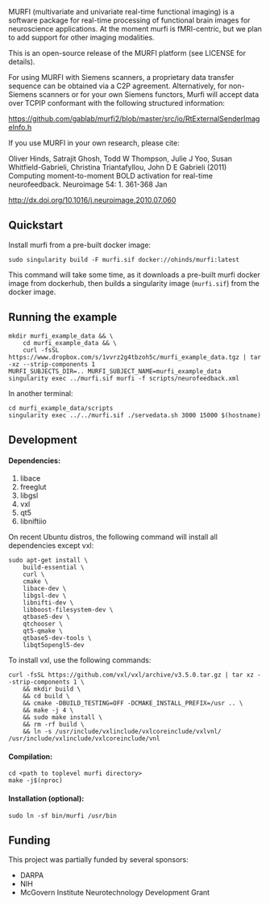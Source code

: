 MURFI (multivariate and univariate real-time functional imaging) is a software package for real-time processing of functional brain images for neuroscience applications. At the moment murfi is fMRI-centric, but we plan to add support for other imaging modalities.

This is an open-source release of the MURFI platform (see LICENSE for details).

For using MURFI with Siemens scanners, a proprietary data transfer sequence can be obtained via a C2P agreement. Alternatively, for non-Siemens scanners or for your own Siemens functors, Murfi will accept data over TCPIP conformant with the following structured information:

https://github.com/gablab/murfi2/blob/master/src/io/RtExternalSenderImageInfo.h

If you use MURFI in your own research, please cite:

Oliver Hinds, Satrajit Ghosh, Todd W Thompson, Julie J Yoo, Susan Whitfield-Gabrieli, Christina Triantafyllou, John D E Gabrieli (2011)  Computing moment-to-moment BOLD activation for real-time neurofeedback.   Neuroimage 54: 1. 361-368 Jan

http://dx.doi.org/10.1016/j.neuroimage.2010.07.060

Quickstart
----------

Install murfi from a pre-built docker image:

    sudo singularity build -F murfi.sif docker://ohinds/murfi:latest

This command will take some time, as it downloads a pre-built murfi
docker image from dockerhub, then builds a singularity image
(`murfi.sif`) from the docker image.

Running the example
-------------------

    mkdir murfi_example_data && \
        cd murfi_example_data && \
        curl -fsSL https://www.dropbox.com/s/1vvrz2g4tbzoh5c/murfi_example_data.tgz | tar -xz --strip-components 1
    MURFI_SUBJECTS_DIR=.. MURFI_SUBJECT_NAME=murfi_example_data singularity exec ../murfi.sif murfi -f scripts/neurofeedback.xml

In another terminal:

    cd murfi_example_data/scripts
    singularity exec ../../murfi.sif ./servedata.sh 3000 15000 $(hostname)

Development
-----------

#### Dependencies:

1. libace
1. freeglut
1. libgsl
1. vxl
1. qt5
1. libniftiio

On recent Ubuntu distros, the following command will install all dependencies except vxl:

    sudo apt-get install \
        build-essential \
        curl \
        cmake \
        libace-dev \
        libgsl-dev \
        libnifti-dev \
        libboost-filesystem-dev \
        qtbase5-dev \
        qtchooser \
        qt5-qmake \
        qtbase5-dev-tools \
        libqt5opengl5-dev

To install vxl, use the following commands:

    curl -fsSL https://github.com/vxl/vxl/archive/v3.5.0.tar.gz | tar xz --strip-components 1 \
        && mkdir build \
        && cd build \
        && cmake -DBUILD_TESTING=OFF -DCMAKE_INSTALL_PREFIX=/usr .. \
        && make -j 4 \
        && sudo make install \
        && rm -rf build \
        && ln -s /usr/include/vxlinclude/vxlcoreinclude/vxlvnl/ /usr/include/vxlinclude/vxlcoreinclude/vnl


#### Compilation:

    cd <path to toplevel murfi directory>
    make -j$(nproc)

#### Installation (optional):

    sudo ln -sf bin/murfi /usr/bin

Funding
-------

This project was partially funded by several sponsors:

- DARPA
- NIH
- McGovern Institute Neurotechnology Development Grant
